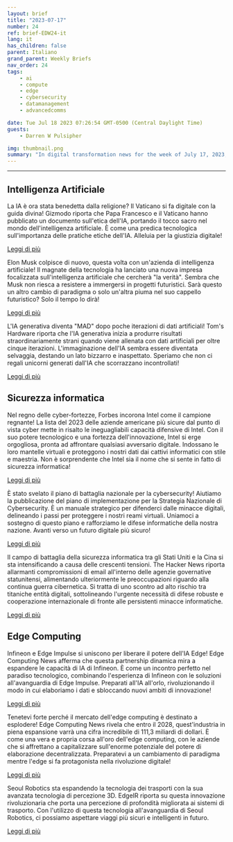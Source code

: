 ```yaml
---
layout: brief
title: "2023-07-17"
number: 24
ref: brief-EDW24-it
lang: it
has_children: false
parent: Italiano
grand_parent: Weekly Briefs
nav_order: 24
tags:
    - ai
    - compute
    - edge
    - cybersecurity
    - datamanagement
    - advancedcomms

date: Tue Jul 18 2023 07:26:54 GMT-0500 (Central Daylight Time)
guests:
    - Darren W Pulsipher

img: thumbnail.png
summary: "In digital transformation news for the week of July 17, 2023, Pope Francis offers guidance on AI ethics, Intel remains America&#39;s cyber fortress, and the edge computing market is set to soar!"
---
```




---

## Intelligenza Artificiale

La IA è ora stata benedetta dalla religione? Il Vaticano si fa digitale con la guida divina! Gizmodo riporta che Papa Francesco e il Vaticano hanno pubblicato un documento sull'etica dell'IA, portando il tocco sacro nel mondo dell'intelligenza artificiale. È come una predica tecnologica sull'importanza delle pratiche etiche dell'IA. Alleluia per la giustizia digitale!

[Leggi di più](https://gizmodo.com/pope-francis-vatican-releases-ai-ethics-1850583076)

Elon Musk colpisce di nuovo, questa volta con un'azienda di intelligenza artificiale! Il magnate della tecnologia ha lanciato una nuova impresa focalizzata sull'intelligenza artificiale che cercherà "la verità". Sembra che Musk non riesca a resistere a immergersi in progetti futuristici. Sarà questo un altro cambio di paradigma o solo un'altra piuma nel suo cappello futuristico? Solo il tempo lo dirà!

[Leggi di più](https://www.cnn.com/2023/07/12/tech/elon-musk-ai-company/index.html)

L'IA generativa diventa "MAD" dopo poche iterazioni di dati artificiali! Tom's Hardware riporta che l'IA generativa inizia a produrre risultati straordinariamente strani quando viene allenata con dati artificiali per oltre cinque iterazioni. L'immaginazione dell'IA sembra essere diventata selvaggia, destando un lato bizzarro e inaspettato. Speriamo che non ci regali unicorni generati dall'IA che scorrazzano incontrollati!

[Leggi di più](https://www.tomshardware.com/news/generative-ai-goes-mad-when-trained-on-artificial-data-over-five-times)

## Sicurezza informatica

Nel regno delle cyber-fortezze, Forbes incorona Intel come il campione regnante! La lista del 2023 delle aziende americane più sicure dal punto di vista cyber mette in risalto le ineguagliabili capacità difensive di Intel. Con il suo potere tecnologico e una fortezza dell'innovazione, Intel si erge orgogliosa, pronta ad affrontare qualsiasi avversario digitale. Indossano le loro mantelle virtuali e proteggono i nostri dati dai cattivi informatici con stile e maestria. Non è sorprendente che Intel sia il nome che si sente in fatto di sicurezza informatica!

[Leggi di più](https://www.forbes.com/sites/hnewman/2023/06/08/meet-americas-most-cybersecure-companies-2023/?sh=dd8bc202cf60)

È stato svelato il piano di battaglia nazionale per la cybersecurity! Aiutiamo la pubblicazione del piano di implementazione per la Strategia Nazionale di Cybersecurity. È un manuale strategico per difenderci dalle minacce digitali, delineando i passi per proteggere i nostri reami virtuali. Uniamoci a sostegno di questo piano e rafforziamo le difese informatiche della nostra nazione. Avanti verso un futuro digitale più sicuro!

[Leggi di più](https://www.helpnetsecurity.com/2023/07/13/national-cybersecurity-strategy-implementation-plan-published/)

Il campo di battaglia della sicurezza informatica tra gli Stati Uniti e la Cina si sta intensificando a causa delle crescenti tensioni. The Hacker News riporta allarmanti compromissioni di email all'interno delle agenzie governative statunitensi, alimentando ulteriormente le preoccupazioni riguardo alla continua guerra cibernetica. Si tratta di uno scontro ad alto rischio tra titaniche entità digitali, sottolineando l'urgente necessità di difese robuste e cooperazione internazionale di fronte alle persistenti minacce informatiche.

[Leggi di più](https://thehackernews.com/2023/07/us-government-agencies-emails.html)

## Edge Computing

Infineon e Edge Impulse si uniscono per liberare il potere dell'IA Edge! Edge Computing News afferma che questa partnership dinamica mira a espandere le capacità di IA di Infineon. È come un incontro perfetto nel paradiso tecnologico, combinando l'esperienza di Infineon con le soluzioni all'avanguardia di Edge Impulse. Preparati all'IA all'orlo, rivoluzionando il modo in cui elaboriamo i dati e sbloccando nuovi ambiti di innovazione!

[Leggi di più](https://www.edgecomputing-news.com/2023/07/10/infineon-partners-with-edge-impulse-to-extend-its-edge-ai-capabilities/)

Tenetevi forte perché il mercato dell'edge computing è destinato a esplodere! Edge Computing News rivela che entro il 2028, quest'industria in piena espansione varrà una cifra incredibile di 111,3 miliardi di dollari. È come una vera e propria corsa all'oro dell'edge computing, con le aziende che si affrettano a capitalizzare sull'enorme potenziale del potere di elaborazione decentralizzata. Preparatevi a un cambiamento di paradigma mentre l'edge si fa protagonista nella rivoluzione digitale!

[Leggi di più](https://www.edgecomputing-news.com/2023/07/10/edge-computing-market-to-be-worth-111-3-billion-by-2028/)

Seoul Robotics sta espandendo la tecnologia dei trasporti con la sua avanzata tecnologia di percezione 3D. EdgeIR riporta su questa innovazione rivoluzionaria che porta una percezione di profondità migliorata ai sistemi di trasporto. Con l'utilizzo di questa tecnologia all'avanguardia di Seoul Robotics, ci possiamo aspettare viaggi più sicuri e intelligenti in futuro.

[Leggi di più](https://www.edgeir.com/seoul-robotics-develops-3d-perception-tech-to-boost-transportation-systems-20230711)


